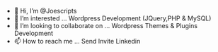 - 👋 Hi, I’m @Joescripts
- 👀 I’m interested ... Wordpress Development (JQuery,PHP & MySQL)
- 💞️ I’m looking to collaborate on ... Wordpress Themes & Plugins Development
- 📫 How to reach me ... Send Invite Linkedin

<!---
Joescripts/Joescripts is a ✨ special ✨ repository because its `README.md` (this file) appears on your GitHub profile.
You can click the Preview link to take a look at your changes.
--->
